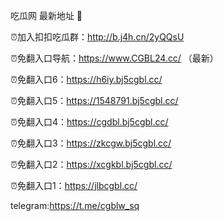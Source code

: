 吃瓜网 最新地址 👋 

⏰加入扣扣吃瓜群：http://b.j4h.cn/2yQQsU

⏰免翻入口导航：https://www.CGBL24.cc/  （最新）

⏰免翻入口6：https://h6iy.bj5cgbl.cc/

⏰免翻入口5：https://1548791.bj5cgbl.cc/

⏰免翻入口4：https://cgdbl.bj5cgbl.cc/

⏰免翻入口3：https://zkcgw.bj5cgbl.cc/

⏰免翻入口2：https://xcgkbl.bj5cgbl.cc/

⏰免翻入口1：https://jlbcgbl.cc/

telegram:https://t.me/cgblw_sq



